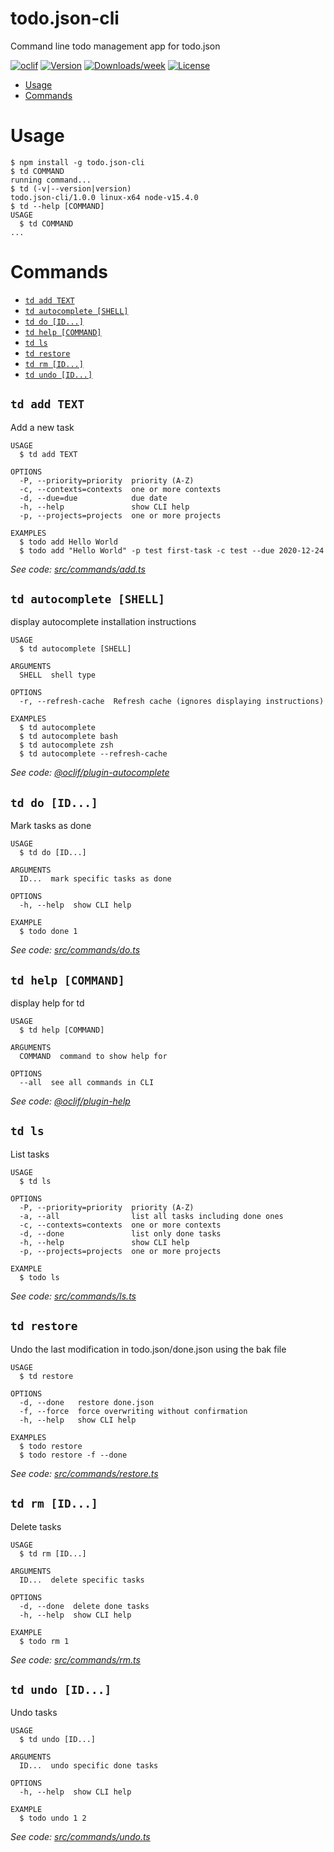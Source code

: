todo.json-cli
=============

Command line todo management app for todo.json


[![oclif](https://img.shields.io/badge/cli-oclif-brightgreen.svg)](https://oclif.io)
[![Version](https://img.shields.io/npm/v/todo.json-cli.svg)](https://npmjs.org/package/todo.json-cli)
[![Downloads/week](https://img.shields.io/npm/dw/todo.json-cli.svg)](https://npmjs.org/package/todo.json-cli)
[![License](https://img.shields.io/npm/l/todo.json-cli.svg)](https://github.com/DCsunset/todo.json-cli/blob/master/package.json)

<!-- toc -->
* [Usage](#usage)
* [Commands](#commands)
<!-- tocstop -->
# Usage
<!-- usage -->
```sh-session
$ npm install -g todo.json-cli
$ td COMMAND
running command...
$ td (-v|--version|version)
todo.json-cli/1.0.0 linux-x64 node-v15.4.0
$ td --help [COMMAND]
USAGE
  $ td COMMAND
...
```
<!-- usagestop -->
# Commands
<!-- commands -->
* [`td add TEXT`](#td-add-text)
* [`td autocomplete [SHELL]`](#td-autocomplete-shell)
* [`td do [ID...]`](#td-do-id)
* [`td help [COMMAND]`](#td-help-command)
* [`td ls`](#td-ls)
* [`td restore`](#td-restore)
* [`td rm [ID...]`](#td-rm-id)
* [`td undo [ID...]`](#td-undo-id)

## `td add TEXT`

Add a new task

```
USAGE
  $ td add TEXT

OPTIONS
  -P, --priority=priority  priority (A-Z)
  -c, --contexts=contexts  one or more contexts
  -d, --due=due            due date
  -h, --help               show CLI help
  -p, --projects=projects  one or more projects

EXAMPLES
  $ todo add Hello World
  $ todo add "Hello World" -p test first-task -c test --due 2020-12-24
```

_See code: [src/commands/add.ts](https://github.com/DCsunset/todo.json-cli/blob/v1.0.0/src/commands/add.ts)_

## `td autocomplete [SHELL]`

display autocomplete installation instructions

```
USAGE
  $ td autocomplete [SHELL]

ARGUMENTS
  SHELL  shell type

OPTIONS
  -r, --refresh-cache  Refresh cache (ignores displaying instructions)

EXAMPLES
  $ td autocomplete
  $ td autocomplete bash
  $ td autocomplete zsh
  $ td autocomplete --refresh-cache
```

_See code: [@oclif/plugin-autocomplete](https://github.com/oclif/plugin-autocomplete/blob/v0.3.0/src/commands/autocomplete/index.ts)_

## `td do [ID...]`

Mark tasks as done

```
USAGE
  $ td do [ID...]

ARGUMENTS
  ID...  mark specific tasks as done

OPTIONS
  -h, --help  show CLI help

EXAMPLE
  $ todo done 1
```

_See code: [src/commands/do.ts](https://github.com/DCsunset/todo.json-cli/blob/v1.0.0/src/commands/do.ts)_

## `td help [COMMAND]`

display help for td

```
USAGE
  $ td help [COMMAND]

ARGUMENTS
  COMMAND  command to show help for

OPTIONS
  --all  see all commands in CLI
```

_See code: [@oclif/plugin-help](https://github.com/oclif/plugin-help/blob/v3.2.1/src/commands/help.ts)_

## `td ls`

List tasks

```
USAGE
  $ td ls

OPTIONS
  -P, --priority=priority  priority (A-Z)
  -a, --all                list all tasks including done ones
  -c, --contexts=contexts  one or more contexts
  -d, --done               list only done tasks
  -h, --help               show CLI help
  -p, --projects=projects  one or more projects

EXAMPLE
  $ todo ls
```

_See code: [src/commands/ls.ts](https://github.com/DCsunset/todo.json-cli/blob/v1.0.0/src/commands/ls.ts)_

## `td restore`

Undo the last modification in todo.json/done.json using the bak file

```
USAGE
  $ td restore

OPTIONS
  -d, --done   restore done.json
  -f, --force  force overwriting without confirmation
  -h, --help   show CLI help

EXAMPLES
  $ todo restore
  $ todo restore -f --done
```

_See code: [src/commands/restore.ts](https://github.com/DCsunset/todo.json-cli/blob/v1.0.0/src/commands/restore.ts)_

## `td rm [ID...]`

Delete tasks

```
USAGE
  $ td rm [ID...]

ARGUMENTS
  ID...  delete specific tasks

OPTIONS
  -d, --done  delete done tasks
  -h, --help  show CLI help

EXAMPLE
  $ todo rm 1
```

_See code: [src/commands/rm.ts](https://github.com/DCsunset/todo.json-cli/blob/v1.0.0/src/commands/rm.ts)_

## `td undo [ID...]`

Undo tasks

```
USAGE
  $ td undo [ID...]

ARGUMENTS
  ID...  undo specific done tasks

OPTIONS
  -h, --help  show CLI help

EXAMPLE
  $ todo undo 1 2
```

_See code: [src/commands/undo.ts](https://github.com/DCsunset/todo.json-cli/blob/v1.0.0/src/commands/undo.ts)_
<!-- commandsstop -->
